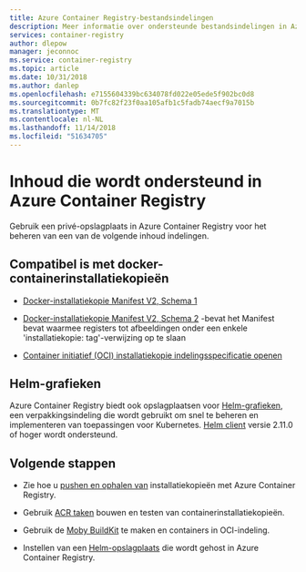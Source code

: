 ```yaml
---
title: Azure Container Registry-bestandsindelingen
description: Meer informatie over ondersteunde bestandsindelingen in Azure Container Registry.
services: container-registry
author: dlepow
manager: jeconnoc
ms.service: container-registry
ms.topic: article
ms.date: 10/31/2018
ms.author: danlep
ms.openlocfilehash: e7155604339bc634078fd022e05ede5f902bc0d8
ms.sourcegitcommit: 0b7fc82f23f0aa105afb1c5fadb74aecf9a7015b
ms.translationtype: MT
ms.contentlocale: nl-NL
ms.lasthandoff: 11/14/2018
ms.locfileid: "51634705"
---
```

# <a name="content-formats-supported-in-azure-container-registry"></a>Inhoud die wordt ondersteund in Azure Container Registry

Gebruik een privé-opslagplaats in Azure Container Registry voor het beheren van een van de volgende inhoud indelingen. 

## <a name="docker-compatible-container-images"></a>Compatibel is met docker-containerinstallatiekopieën

* [Docker-installatiekopie Manifest V2, Schema 1](https://docs.docker.com/registry/spec/manifest-v2-1/)

* [Docker-installatiekopie Manifest V2, Schema 2](https://docs.docker.com/registry/spec/manifest-v2-2/) -bevat het Manifest bevat waarmee registers tot afbeeldingen onder een enkele 'installatiekopie: tag'-verwijzing op te slaan

* [Container initiatief (OCI) installatiekopie indelingsspecificatie openen](https://github.com/opencontainers/image-spec/blob/master/spec.md) 


## <a name="helm-charts"></a>Helm-grafieken

Azure Container Registry biedt ook opslagplaatsen voor [Helm-grafieken](https://helm.sh/), een verpakkingsindeling die wordt gebruikt om snel te beheren en implementeren van toepassingen voor Kubernetes. [Helm client](https://docs.helm.sh/using_helm/#installing-helm) versie 2.11.0 of hoger wordt ondersteund.

## <a name="next-steps"></a>Volgende stappen

* Zie hoe u [pushen en ophalen van](container-registry-get-started-docker-cli.md) installatiekopieën met Azure Container Registry.

* Gebruik [ACR taken](container-registry-tasks-overview.md) bouwen en testen van containerinstallatiekopieën. 

* Gebruik de [Moby BuildKit](https://github.com/moby/buildkit) te maken en containers in OCI-indeling.

* Instellen van een [Helm-opslagplaats](container-registry-helm-repos.md) die wordt gehost in Azure Container Registry. 


